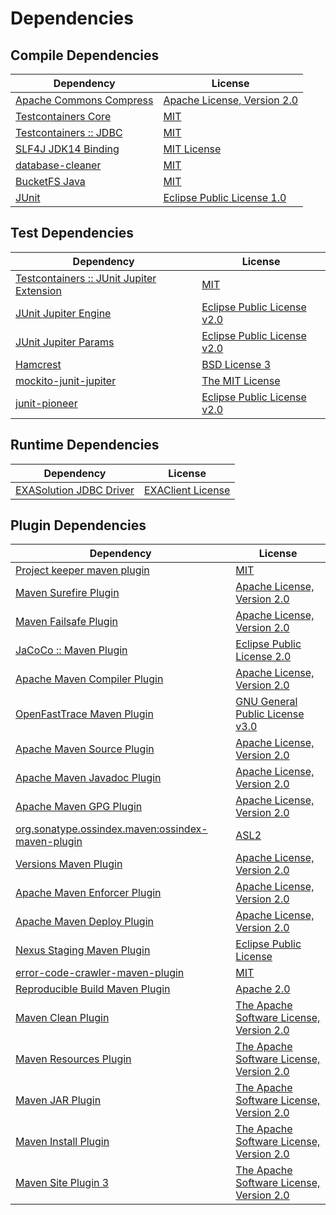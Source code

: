 <!-- @formatter:off -->
# Dependencies

## Compile Dependencies

| Dependency                   | License                          |
| ---------------------------- | -------------------------------- |
| [Apache Commons Compress][0] | [Apache License, Version 2.0][1] |
| [Testcontainers Core][2]     | [MIT][3]                         |
| [Testcontainers :: JDBC][2]  | [MIT][3]                         |
| [SLF4J JDK14 Binding][6]     | [MIT License][7]                 |
| [database-cleaner][8]        | [MIT][9]                         |
| [BucketFS Java][10]          | [MIT][9]                         |
| [JUnit][12]                  | [Eclipse Public License 1.0][13] |

## Test Dependencies

| Dependency                                     | License                           |
| ---------------------------------------------- | --------------------------------- |
| [Testcontainers :: JUnit Jupiter Extension][2] | [MIT][3]                          |
| [JUnit Jupiter Engine][16]                     | [Eclipse Public License v2.0][17] |
| [JUnit Jupiter Params][16]                     | [Eclipse Public License v2.0][17] |
| [Hamcrest][20]                                 | [BSD License 3][21]               |
| [mockito-junit-jupiter][22]                    | [The MIT License][23]             |
| [junit-pioneer][24]                            | [Eclipse Public License v2.0][17] |

## Runtime Dependencies

| Dependency                    | License                 |
| ----------------------------- | ----------------------- |
| [EXASolution JDBC Driver][26] | [EXAClient License][27] |

## Plugin Dependencies

| Dependency                                              | License                                        |
| ------------------------------------------------------- | ---------------------------------------------- |
| [Project keeper maven plugin][28]                       | [MIT][9]                                       |
| [Maven Surefire Plugin][30]                             | [Apache License, Version 2.0][1]               |
| [Maven Failsafe Plugin][32]                             | [Apache License, Version 2.0][1]               |
| [JaCoCo :: Maven Plugin][34]                            | [Eclipse Public License 2.0][35]               |
| [Apache Maven Compiler Plugin][36]                      | [Apache License, Version 2.0][1]               |
| [OpenFastTrace Maven Plugin][38]                        | [GNU General Public License v3.0][39]          |
| [Apache Maven Source Plugin][40]                        | [Apache License, Version 2.0][1]               |
| [Apache Maven Javadoc Plugin][42]                       | [Apache License, Version 2.0][1]               |
| [Apache Maven GPG Plugin][44]                           | [Apache License, Version 2.0][1]               |
| [org.sonatype.ossindex.maven:ossindex-maven-plugin][46] | [ASL2][47]                                     |
| [Versions Maven Plugin][48]                             | [Apache License, Version 2.0][1]               |
| [Apache Maven Enforcer Plugin][50]                      | [Apache License, Version 2.0][1]               |
| [Apache Maven Deploy Plugin][52]                        | [Apache License, Version 2.0][1]               |
| [Nexus Staging Maven Plugin][54]                        | [Eclipse Public License][13]                   |
| [error-code-crawler-maven-plugin][56]                   | [MIT][9]                                       |
| [Reproducible Build Maven Plugin][58]                   | [Apache 2.0][47]                               |
| [Maven Clean Plugin][60]                                | [The Apache Software License, Version 2.0][47] |
| [Maven Resources Plugin][62]                            | [The Apache Software License, Version 2.0][47] |
| [Maven JAR Plugin][64]                                  | [The Apache Software License, Version 2.0][47] |
| [Maven Install Plugin][66]                              | [The Apache Software License, Version 2.0][47] |
| [Maven Site Plugin 3][68]                               | [The Apache Software License, Version 2.0][47] |

[28]: https://github.com/exasol/project-keeper-maven-plugin
[10]: https://github.com/exasol/bucketfs-java
[47]: http://www.apache.org/licenses/LICENSE-2.0.txt
[30]: https://maven.apache.org/surefire/maven-surefire-plugin/
[54]: http://www.sonatype.com/public-parent/nexus-maven-plugins/nexus-staging/nexus-staging-maven-plugin/
[60]: http://maven.apache.org/plugins/maven-clean-plugin/
[27]: https://docs.exasol.com/connect_exasol/drivers/jdbc.htm
[9]: https://opensource.org/licenses/MIT
[22]: https://github.com/mockito/mockito
[24]: https://junit-pioneer.org/
[32]: https://maven.apache.org/surefire/maven-failsafe-plugin/
[0]: https://commons.apache.org/proper/commons-compress/
[48]: http://www.mojohaus.org/versions-maven-plugin/
[21]: http://opensource.org/licenses/BSD-3-Clause
[36]: https://maven.apache.org/plugins/maven-compiler-plugin/
[3]: http://opensource.org/licenses/MIT
[38]: https://github.com/itsallcode/openfasttrace-maven-plugin
[12]: http://junit.org
[35]: https://www.eclipse.org/legal/epl-2.0/
[52]: https://maven.apache.org/plugins/maven-deploy-plugin/
[13]: http://www.eclipse.org/legal/epl-v10.html
[34]: https://www.jacoco.org/jacoco/trunk/doc/maven.html
[23]: https://github.com/mockito/mockito/blob/main/LICENSE
[58]: http://zlika.github.io/reproducible-build-maven-plugin
[39]: https://www.gnu.org/licenses/gpl-3.0.html
[64]: http://maven.apache.org/plugins/maven-jar-plugin/
[7]: http://www.opensource.org/licenses/mit-license.php
[1]: https://www.apache.org/licenses/LICENSE-2.0.txt
[50]: https://maven.apache.org/enforcer/maven-enforcer-plugin/
[26]: http://www.exasol.com
[17]: https://www.eclipse.org/legal/epl-v20.html
[66]: http://maven.apache.org/plugins/maven-install-plugin/
[16]: https://junit.org/junit5/
[46]: https://sonatype.github.io/ossindex-maven/maven-plugin/
[44]: https://maven.apache.org/plugins/maven-gpg-plugin/
[2]: https://testcontainers.org
[40]: https://maven.apache.org/plugins/maven-source-plugin/
[20]: http://hamcrest.org/JavaHamcrest/
[6]: http://www.slf4j.org
[68]: http://maven.apache.org/plugins/maven-site-plugin/
[62]: http://maven.apache.org/plugins/maven-resources-plugin/
[42]: https://maven.apache.org/plugins/maven-javadoc-plugin/
[8]: https://github.com/exasol/database-cleaner
[56]: https://github.com/exasol/error-code-crawler-maven-plugin
